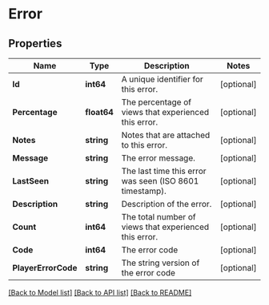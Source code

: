# Error

## Properties
Name | Type | Description | Notes
------------ | ------------- | ------------- | -------------
**Id** | **int64** | A unique identifier for this error. | [optional] 
**Percentage** | **float64** | The percentage of views that experienced this error. | [optional] 
**Notes** | **string** | Notes that are attached to this error. | [optional] 
**Message** | **string** | The error message. | [optional] 
**LastSeen** | **string** | The last time this error was seen (ISO 8601 timestamp). | [optional] 
**Description** | **string** | Description of the error. | [optional] 
**Count** | **int64** | The total number of views that experienced this error. | [optional] 
**Code** | **int64** | The error code | [optional] 
**PlayerErrorCode** | **string** | The string version of the error code | [optional] 

[[Back to Model list]](../README.md#documentation-for-models) [[Back to API list]](../README.md#documentation-for-api-endpoints) [[Back to README]](../README.md)


